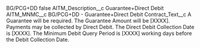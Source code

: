 <?xml version="1.0" encoding="UTF-8"?>
<CustomMetadata xmlns="http://soap.sforce.com/2006/04/metadata" xmlns:xsi="http://www.w3.org/2001/XMLSchema-instance" xmlns:xsd="http://www.w3.org/2001/XMLSchema">
    <label>BG/PCG+DD</label>
    <protected>false</protected>
    <values>
        <field>AITM_Description__c</field>
        <value xsi:type="xsd:string">Guarantee+Direct Debit</value>
    </values>
    <values>
        <field>AITM_MNMC__c</field>
        <value xsi:type="xsd:string">BG/PCG+DD - Guarantee+Direct Debit</value>
    </values>
    <values>
        <field>Contract_Text__c</field>
        <value xsi:type="xsd:string">A Guarantee will be required. The Guarantee Amount will be [XXXX]. Payments may be collected by Direct Debit. The Direct Debit Collection Date is [XXXX]. The Minimum Debit Query Period is [XXXX] working days before the Debit Collection Date.</value>
    </values>
</CustomMetadata>
